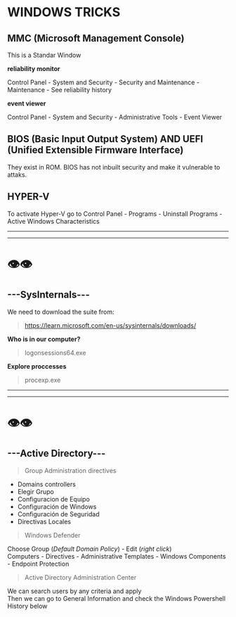 # WINDOWS TRICKS

## MMC (Microsoft Management Console)

This is a Standar Window 

__reliability monitor__ <br/>

Control Panel  - System and Security - Security and Maintenance - Maintenance - See reliability history <br/>

__event viewer__ <br/>

Control Panel  - System and Security - Administrative Tools - Event Viewer <br/>

## BIOS (Basic Input Output System) AND UEFI (Unified Extensible Firmware Interface)

They exist in ROM. BIOS has not inbuilt security and make it vulnerable to attaks.

## HYPER-V

To activate Hyper-V go to Control Panel - Programs - Uninstall Programs - Active Windows Characteristics

---

---

#      👁️👁️  

## ---SysInternals---

We need to download the suite from:

>https://learn.microsoft.com/en-us/sysinternals/downloads/

__Who is in our computer?__ <br/>

>logonsessions64.exe

__Explore proccesses__ <br/>

>procexp.exe

---

---

#      👁️👁️  

## ---Active Directory---

>Group Administration directives

* Domains controllers
* Elegir Grupo
* Configuracion de Equipo
* Configuración de Windows
* Configuración de Seguridad
* Directivas Locales

>Windows Defender

Choose Group (_Default Domain Policy_) - Edit (_right click_) <br/>
Computers - Directives - Administrative Templates - Windows Components - Endpoint Protection <br/>


>Active Directory Administration Center

We can search users by any criteria and apply <br/>
Then we can go to General Information and check the Windows Powershell History below <br/>


